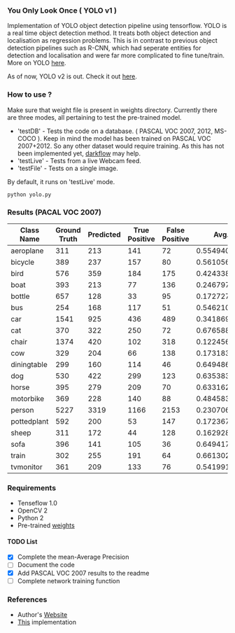 ### You Only Look Once ( YOLO v1 )

Implementation of YOLO object detection pipeline using tensorflow. YOLO is a real time object detection method. It treats both object detection and localisation as regression problems. This is in contrast to previous object detection pipelines such as R-CNN, which had seperate entities for detection and localisation and were far more complicated to fine tune/train. More on YOLO [here](https://arxiv.org/pdf/1506.02640.pdf).

As of now, YOLO v2 is out. Check it out [here](https://arxiv.org/pdf/1612.08242.pdf). 

### How to use ?

Make sure that weight file is present in weights directory. Currently there are three modes, all pertaining to test the pre-trained model. 

- 'testDB' - Tests the code on a database. ( PASCAL VOC 2007, 2012, MS-COCO ). Keep in mind the model has been trained on PASCAL VOC 2007+2012. So any other dataset would require training. As this has not been implemented yet, [darkflow](https://github.com/thtrieu/darkflow) may help. 
- 'testLive' - Tests from a live Webcam feed.
- 'testFile' - Tests on a single image. 

By default, it runs on 'testLive' mode.

```
python yolo.py
```
### Results (PACAL VOC 2007)

Class Name | Ground Truth | Predicted | True Positive | False Positive | Avg. Precision
---------- | ------------ | --------- | ------------- | -------------- | --------------
aeroplane| 311| 213| 141| 72| 0.55494075262829001
bicycle| 389| 237| 157| 80| 0.56105639251746608
bird| 576| 359| 184| 175| 0.42433899865958929
boat| 393| 213| 77| 136| 0.24679748475368918
bottle| 657| 128| 33| 95| 0.17272727272727273
bus| 254| 168| 117| 51| 0.54621080695222668
car| 1541| 925| 436| 489| 0.34186953795331443
cat| 370| 322| 250| 72| 0.67658801636799115
chair| 1374| 420| 102| 318| 0.12245608573113981
cow| 329| 204| 66| 138| 0.17318304265255621
diningtable| 299| 160| 114| 46| 0.6494860956834515
dog| 530| 422| 299| 123| 0.63538308205967287
horse| 395| 279| 209| 70| 0.63316214093397671
motorbike| 369| 228| 140| 88| 0.48458388143892261
person| 5227| 3319| 1166| 2153| 0.23070649513423477
pottedplant| 592| 200| 53| 147| 0.17236723672367235
sheep| 311| 172| 44| 128| 0.16292819499341238
sofa| 396| 141| 105| 36| 0.6494177280693908
train| 302| 255| 191| 64| 0.66130285346624584
tvmonitor| 361| 209| 133| 76| 0.54199124564843304

### Requirements 

- Tenseflow 1.0 
- OpenCV 2
- Python 2
- Pre-trained [weights](https://drive.google.com/file/d/0B2JbaJSrWLpza08yS2FSUnV2dlE/view)

#### TODO List

- [x] Complete the mean-Average Precision 
- [ ] Document the code
- [x] Add PASCAL VOC 2007 results to the readme
- [ ] Complete network training function

### References 

- Author's [Website](https://pjreddie.com/darknet/yolo/)
- [This](https://github.com/hizhangp/yolo_tensorflow) implementation 
